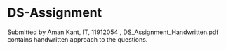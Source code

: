 # DS-Assignment
Submitted by Aman Kant, IT, 11912054 , DS_Assignment_Handwritten.pdf contains handwritten approach to the questions.

